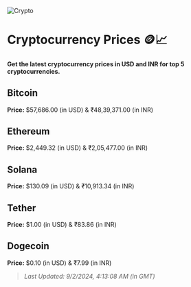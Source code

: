 
![Crypto](https://www.techguide.com.au/wp-content/uploads/2020/11/crypto3.jpeg)

# Cryptocurrency Prices 🪙📈

#### Get the latest cryptocurrency prices in USD and INR for top 5 cryptocurrencies.

## Bitcoin

**Price:** $57,686.00 (in USD) & ₹48,39,371.00 (in INR)

## Ethereum

**Price:** $2,449.32 (in USD) & ₹2,05,477.00 (in INR)

## Solana

**Price:** $130.09 (in USD) & ₹10,913.34 (in INR)

## Tether

**Price:** $1.00 (in USD) & ₹83.86 (in INR)

## Dogecoin

**Price:** $0.10 (in USD) & ₹7.99 (in INR)

> _Last Updated: 9/2/2024, 4:13:08 AM (in GMT)_
